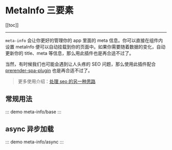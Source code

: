 # MetaInfo 三要素

[[toc]]

---

`meta-info` 会让你更好的管理你的 app 里面的 meta 信息。你可以直接在组件内设置 metaInfo 便可以自动挂载到你的页面中。如果你需要随着数据的变化，自动更新你的 title、meta 等信息，那么用此插件也是再合适不过了。

当然，有时候我们也可能会遇到让人头疼的 SEO 问题，那么使用此插件配合 [prerender-spa-plugin](https://github.com/chrisvfritz/prerender-spa-plugin) 也是再合适不过了。

> 更多使用介绍：[处理 seo 的另一种思路](https://zhuanlan.zhihu.com/p/29148760?group_id=890298677627879424)

## 常规用法

::: demo
meta-info/base
:::

## async 异步加载

::: demo
meta-info/async
:::
